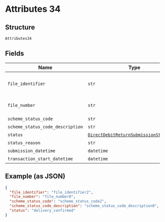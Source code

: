 
# Attributes 34

## Structure

`Attributes34`

## Fields

| Name | Type | Tags | Description |
|  --- | --- | --- | --- |
| `file_identifier` | `str` | Optional | **Constraints**: *Pattern*: `^[0-9a-zA-Z]+$` |
| `file_number` | `str` | Optional | **Constraints**: *Pattern*: `^[0-9]+$` |
| `scheme_status_code` | `str` | Optional | - |
| `scheme_status_code_description` | `str` | Optional | - |
| `status` | [`DirectDebitReturnSubmissionStatusEnum`](../../doc/models/direct-debit-return-submission-status-enum.md) | Optional | - |
| `status_reason` | `str` | Optional | - |
| `submission_datetime` | `datetime` | Optional | - |
| `transaction_start_datetime` | `datetime` | Optional | - |

## Example (as JSON)

```json
{
  "file_identifier": "file_identifier2",
  "file_number": "file_number0",
  "scheme_status_code": "scheme_status_code2",
  "scheme_status_code_description": "scheme_status_code_description0",
  "status": "delivery_confirmed"
}
```


